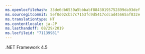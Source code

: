 ```yaml
---
ms.openlocfilehash: 33de6db6530a5bbbabf88430195752899da93def
ms.sourcegitcommit: 5ef0d02cb57c7153fd9d5417cdcad45665af832e
ms.translationtype: HT
ms.contentlocale: ja-JP
ms.lasthandoff: 08/29/2019
ms.locfileid: "71139981"
---
```

.NET Framework 4.5